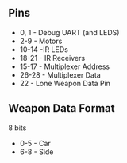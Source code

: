 ## Pins

- 0, 1 - Debug UART (and LEDS)
- 2-9 - Motors
- 10-14 -IR LEDs
- 18-21 - IR Receivers
- 15-17 - Multiplexer Address
- 26-28 - Multiplexer Data
- 22 - Lone Weapon Data Pin

## Weapon Data Format

8 bits
- 0-5 - Car
- 6-8 - Side
